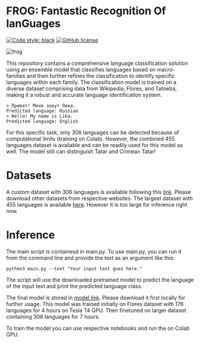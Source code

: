 # FROG: Fantastic Recognition Of lanGuages
[![Code style: black](https://img.shields.io/badge/code%20style-black-000000.svg)](https://github.com/psf/black)
[![GitHub license](https://img.shields.io/github/license/SpirinEgor/gulag)](https://github.com/Likich/frog/blob/master/LICENSE)

![frog](https://github.com/Likich/frog/assets/52376183/a92d606b-a2ba-4839-bc2e-96c0cb27cbb0)

This repository contains a comprehensive language classification solution using an ensemble model that classifies languages based on macro-families and then further refines the classification to identify specific languages within each family. The classification model is trained on a diverse dataset comprising data from Wikipedia, Flores, and Tatoeba, making it a robust and accurate language identification system.

```
> Привет! Меня зовут Лика.
Predicted language: Russian
> Hello! My name is Lika.
Predicted language: English
```

For this specific task, only 306 languages can be detected because of computational limits (training on Colab). However, the combined 455 languages dataset is available and can be readily used for this model as well. The model still can distinguish Tatar and Crimean Tatar!

# Datasets

A custom dataset with 306 languages is available following this [link](https://drive.google.com/file/d/1WTaLUB5oo26QyU_zQTWGhmmfCI4f3LcD/view?usp=sharing). Please download other datasets from respective websites.
The largest dataset with 455 languages is available [here](https://drive.google.com/file/d/1cTIOoM1bhZod1TNXqZPBK24WPgQvfSoj/view?usp=sharing). However it is too large for inference right now.


# Inference

The main script is containesd in main.py.
To use main.py, you can run it from the command line and provide the text as an argument like this:

```
python3 main.py --text "Your input text goes here."
```
The script will use the downloaded pretrained model to predict the language of the input text and print the predicted language class.

The final model is stored in [model link](https://drive.google.com/file/d/1-8d412OfxwYW5gjw4TsiiyONGez0HhAV/view?usp=drive_link). Please download it first locally for further usage. This model was trained initially on Flores dataset with 176 languages for 4 hours on Tesla T4 GPU. Then finetuned on larger dataset containing 306 languages for 7 hours.

To train the model you can use respective notebooks and run the on Colab GPU.

